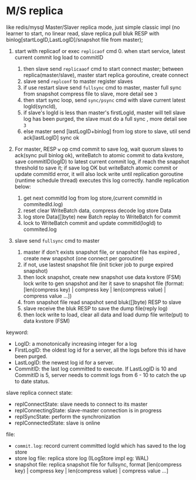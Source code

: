 # M/S replica
like redis/mysql Master/Slaver replica mode, just simple classic impl (no learner to start, no linear read, slave replica pull bluk RESP with binlog[startLogID,LastLogID]/snapshot file from master);
1. start with replicaof or exec `replicaof` cmd
   0. when start service, latest current commit log load to commitID
   1. then slave send `replicaaof` cmd to start connect master; between replica(master/slave), master start replica goroutine, create connect
   2. slave send `replconf` to master register slaves
   3. if use restart slave send `fullsync` cmd to master, master full sync from snapshot compress file to slave, more detail see `3`
   4. then start sync loop, send `sync/psync` cmd with slave current latest logId(syncId), 
   5. if slave's logId is less than master's firstLogId, master will tell slave log has been purged, the slave must do a full sync , more detail see `3`
   6. else master send [lastLogID+binlog] from log store to slave, util send ack[lastLogID] sync ok

2. For master, RESP `w` op cmd commit to save log, wait quorum slaves to ack(sync pull binlog ok), writeBatch to atomic commit to data kvstore, save commitID(logID) to latest current commit log, if reach the snapshot threshold to save it; if save log OK but writeBatch atomic commit or update commitId error, it will also lock write until replication goroutine (runtime schedule thread) executes this log correctly. handle replication below:
   1. get next commitId log from log store,(current commitId in commitedId.log)
   2. reset clear WriteBatch data, compress decode log store Data
   3. log store Data([]byte) new Batch replay to WriteBatch for commit
   4. lock to WriteBatch commit and update commitId(logId) to commited.log


3. slave send `fullsync` cmd to master
   1. master if don't exists snapshot file, or snapshot file has expired , create new snapshot (one connect per goroutine)
   2. if not, use lastest snapshot file (init ticker job to purge expired snapshot)
   3. then lock snapshot, create new snapshot use data kvstore (FSM) lock write to gen snapshot and iter it save to snapshot file (format: [len(compress key) | compress key | len(compress value) | compress value ...])
   4. from snapshot file read snapshot send bluk([]byte) RESP to slave
   5. slave receive the bluk RESP to save the dump file(reply log)
   6. then lock write to load, clear all data and load dump file write(put) to data kvstore (FSM)  

keyword:
+ LogID: a monotonically increasing integer for a log
+ FirstLogID: the oldest log id for a server, all the logs before this id have been purged.
+ LastLogID: the newest log id for a server.
+ CommitID: the last log committed to execute. If LastLogID is 10 and CommitID is 5, server needs to commit logs from 6 - 10 to catch the up to date status.

slave replica connect state:
* replConnectState: slave needs to connect to its master
* replConnectingState: slave-master connection is in progress
* replSyncState: perform the synchronization
* replConnectedState: slave is online

file:
* `commit.log`: record current committed logId which has saved to the log store
* store log file: replica store log (ILogStore impl eg: WAL)
* snapshot file: replica snapshot file for fullsync, format [len(compress key) | compress key | len(compress value) | compress value ...]